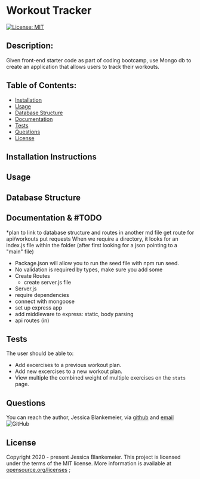 # Workout Tracker
[![License: MIT](https://img.shields.io/badge/License-MIT-yellow.svg)](https://opensource.org/licenses/MIT)
## Description:  
 Given front-end starter code as part of coding bootcamp, use Mongo db to create an application that allows users to track their workouts.

    
## Table of Contents:
* [Installation](#installation-instructions)
* [Usage](#usage)
* [Database Structure](#database-structure)
* [Documentation](#documentation)
* [Tests](#tests)
* [Questions](#questions)
* [License](#license-info)

## Installation Instructions


## Usage


## Database Structure

## Documentation & #TODO
*plan to link to database structure and routes in another md file
get route for api/workouts 
put requests
When we require a directory, it looks for an index.js file within the folder (after first looking for a json pointing to a "main" file)
- Package.json will allow you to run the seed file with npm run seed. 
- No validation is required by types, make sure you add some
- Create Routes
    - create server.js file
- Server.js
 - require dependencies
 - connect with mongoose
 - set up express app
 - add middleware to express: static, body parsing
 - api routes (in)


## Tests
The user should be able to:
- Add excercises to a previous workout plan.
- Add new excercises to a new workout plan.
- View multiple the combined weight of multiple exercises on the `stats` page.



## Questions
You can reach the author, Jessica Blankemeier,  via [github](http://github.com/jessicablank) and [email](mailto:jessicablankemeier@gmail.com)
![GitHub](https://img.shields.io/github/followers/jessicablank?label=follow&style=social)

## License
Copyright 2020 - present Jessica Blankemeier.
This project is licensed under the terms of the MIT license. 
More information is available at [opensource.org/licenses](https://opensource.org/licenses/MIT)
;